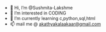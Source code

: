 - 👋 Hi, I’m @Sushmita-Lakshme
- 👀 I’m interested in CODING
- 🌱 I’m currently learning c,python,sql,html
- 📫 mail me @ akathyakalaakaar@gmail.com

<!---
Sushmita-Lakshme/Sushmita-Lakshme is a ✨ special ✨ repository because its `README.md` (this file) appears on your GitHub profile.
You can click the Preview link to take a look at your changes.
--->
